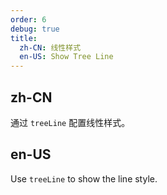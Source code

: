 ```yaml
---
order: 6
debug: true
title:
  zh-CN: 线性样式
  en-US: Show Tree Line
---
```


## zh-CN

通过 `treeLine` 配置线性样式。

## en-US

Use `treeLine` to show the line style.

